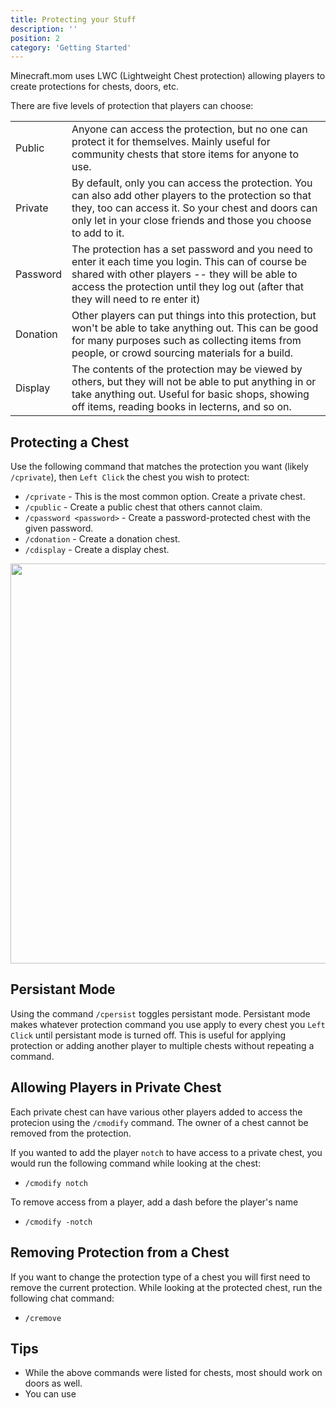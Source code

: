 ```yaml
---
title: Protecting your Stuff
description: ''
position: 2
category: 'Getting Started'
---
```


Minecraft.mom uses LWC (Lightweight Chest protection) allowing players to create protections for chests, doors, etc.

There are five levels of protection that players can choose:

<table>
<tr>
	<td> Public </td>
	<td>
		Anyone can access the protection, but no one can protect it for themselves. Mainly useful for community chests that store items for anyone to use.
	</td>
</tr>
<tr>
	<td> Private </td>
	<td>
		By default, only you can access the protection. You can also add other players  to the protection so that they, too can access it. So your chest and doors can only let in your close friends and those you choose to add to it.
	</td>
</tr>
<tr>
	<td> Password </td>
	<td>
		The protection has a set password and you need to enter it each time you login. This can of course be shared with other players -- they will be able to access the protection until they log out (after that they will need to re enter it)
	</td>
</tr>
<tr>
	<td> Donation </td>
	<td>
		Other players can put things into this protection, but won't be able to take anything out. This can be good for many purposes such as collecting items from people, or crowd sourcing materials for a build.
	</td>
</tr>
<tr>
	<td> Display </td>
	<td>
		The contents of the protection may be viewed by others, but they will not be able to put anything in or take anything out. Useful for basic shops, showing off items, reading books in lecterns, and so on.
</tr>
</table>

## Protecting a Chest
Use the following command that matches the protection you want (likely `/cprivate`), then `Left Click` the chest you wish to protect:
- `/cprivate` - This is the most common option. Create a private chest.
- `/cpublic` - Create a public chest that others cannot claim.
- `/cpassword <password>` - Create a password-protected chest with the given password.
- `/cdonation` - Create a donation chest.
- `/cdisplay` - Create a display chest.

<img src="/protection/1.jpg" width="640">

## Persistant Mode
Using the command `/cpersist` toggles persistant mode. Persistant mode makes whatever protection command you use apply to every chest you `Left Click` until persistant mode is turned off. This is useful for applying protection or adding another player to multiple chests without repeating a command.

## Allowing Players in Private Chest
Each private chest can have various other players added to access the protecion using the `/cmodify` command. The owner of a chest cannot be removed from the protection.

If you wanted to add the player `notch` to have access to a private chest, you would run the following command while looking at the chest:

- `/cmodify notch`

To remove access from a player, add a dash before the player's name 

- `/cmodify -notch`

## Removing Protection from a Chest
If you want to change the protection type of a chest you will first need to remove the current protection. While looking at the protected chest, run the following chat command:
- `/cremove`
 
## Tips
- While the above commands were listed for chests, most should work on doors as well.
- You can use 
